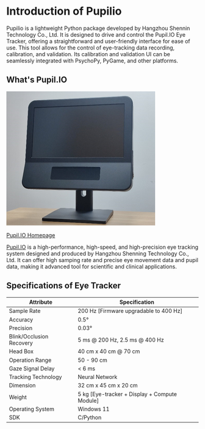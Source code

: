 # Introduction of Pupilio

Pupilio is a lightweight Python package developed by Hangzhou Shennin Technology Co., Ltd. It is designed to drive and control the Pupil.IO Eye Tracker, offering a straightforward and user-friendly interface for ease of use. This tool allows for the control of eye-tracking data recording, calibration, and validation. Its calibration and validation UI can be seamlessly integrated with PsychoPy, PyGame, and other platforms.


## What's Pupil.IO

![Pupil.IO](../_static/images/intro/about/banner.png)

[Pupil.IO Homepage](https://www.deep-gaze.com/)

[Pupil.IO](https://www.deep-gaze.com/) is a high-performance, high-speed, and high-precision eye tracking system designed and produced by Hangzhou Shenning Technology Co., Ltd. It can offer high samping rate and precise eye movement data and pupil data, making it advanced tool for scientific and clinical applications.


## Specifications of Eye Tracker

| Attribute                | Specification                                 |
|--------------------------|-----------------------------------------------|
| Sample Rate              | 200 Hz [Firmware upgradable to 400 Hz]        |
| Accuracy                 | 0.5°                                          |
| Precision                | 0.03°                                         |
| Blink/Occlusion Recovery | 5 ms @ 200 Hz, 2.5 ms @ 400 Hz                |
| Head Box                 | 40 cm x 40 cm @ 70 cm                         |
| Operation Range          | 50 - 90 cm                                    |
| Gaze Signal Delay        | < 6 ms                                        |
| Tracking Technology      | Neural Network                                |
| Dimension                | 32 cm x 45 cm x 20 cm                         |
| Weight                   | 5 kg [Eye-tracker + Display + Compute Module] |
| Operating System         | Windows 11                                    |
| SDK                      | C/Python                                      |


